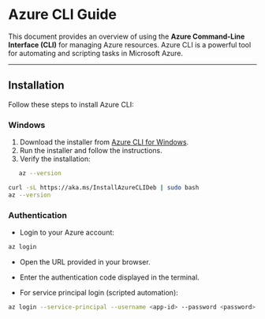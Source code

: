 # Azure CLI Guide

This document provides an overview of using the **Azure Command-Line Interface (CLI)** for managing Azure resources. Azure CLI is a powerful tool for automating and scripting tasks in Microsoft Azure.

---

## **Installation**

Follow these steps to install Azure CLI:

### **Windows**
1. Download the installer from [Azure CLI for Windows](https://learn.microsoft.com/en-us/cli/azure/install-azure-cli-windows?tabs=msi).
2. Run the installer and follow the instructions.
3. Verify the installation:
```bash
   az --version
```
```bash
curl -sL https://aka.ms/InstallAzureCLIDeb | sudo bash
az --version
```
### Authentication
- Login to your Azure account:
```bash
az login
```
- Open the URL provided in your browser.
- Enter the authentication code displayed in the terminal.

- For service principal login (scripted automation):
```bash
az login --service-principal --username <app-id> --password <password> --tenant <tenant-id>
```

